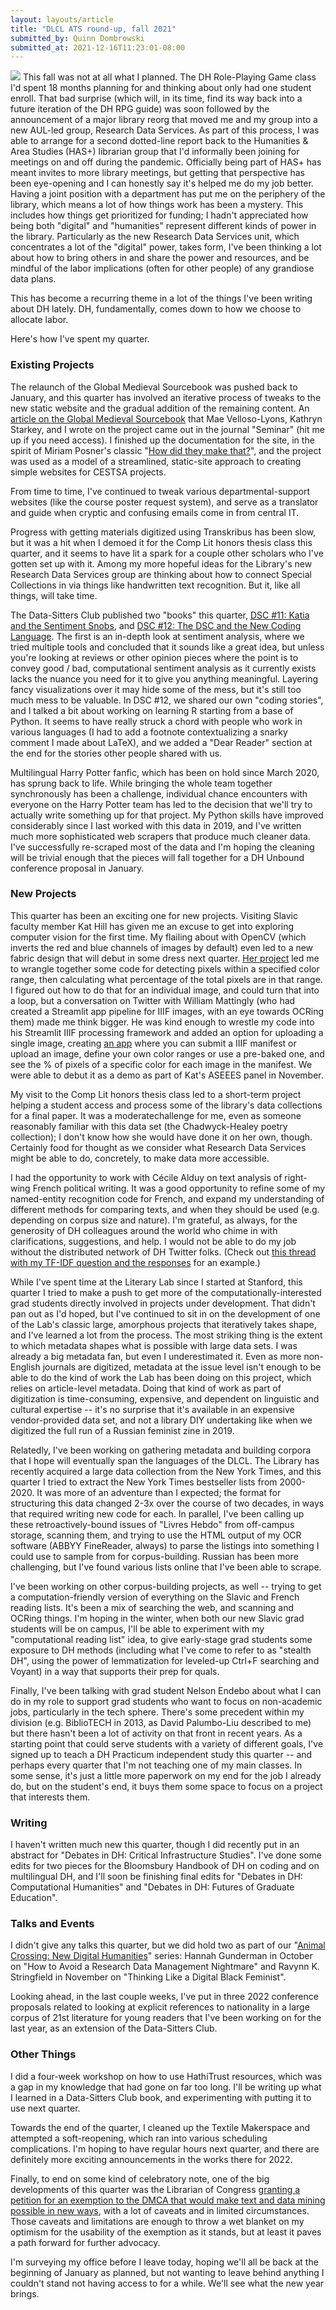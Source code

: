 ```yaml
---
layout: layouts/article
title: "DLCL ATS round-up, fall 2021"
submitted_by: Quinn Dombrowski
submitted_at: 2021-12-16T11:23:01-08:00
---
```


![](../post-images/51707706461_87e3368a6c_k.jpg)
This fall was not at all what I planned. The DH Role-Playing Game class I'd spent 18 months planning for and thinking about only had one student enroll. That bad surprise (which will, in its time, find its way back into a future iteration of the DH RPG guide) was soon followed by the announcement of a major library reorg that moved me and my group into a new AUL-led group, Research Data Services. As part of this process, I was able to arrange for a second dotted-line report back to the Humanities & Area Studies (HAS+) librarian group that I'd informally been joining for meetings on and off during the pandemic. Officially being part of HAS+ has meant invites to more library meetings, but getting that perspective has been eye-opening and I can honestly say it's helped me do my job better. Having a joint position with a department has put me on the periphery of the library, which means a lot of how things work has been a mystery. This includes how things get prioritized for funding; I hadn't appreciated how being both "digital" and "humanities" represent different kinds of power in the library. Particularly as the new Research Data Services unit, which concentrates a lot of the "digital" power, takes form, I've been thinking a lot about how to bring others in and share the power and resources, and be mindful of the labor implications (often for other people) of any grandiose data plans.


This has become a recurring theme in a lot of the things I've been writing about DH lately. DH, fundamentally, comes down to how we choose to allocate labor.


Here's how I've spent my quarter.


### Existing Projects


The relaunch of the Global Medieval Sourcebook was pushed back to January, and this quarter has involved an iterative process of tweaks to the new static website and the gradual addition of the remaining content. An [article on the Global Medieval Sourcebook](https://utpjournals.press/doi/full/10.3138/seminar.57.3.1) that Mae Velloso-Lyons, Kathryn Starkey, and I wrote on the project came out in the journal "Seminar" (hit me up if you need access). I finished up the documentation for the site, in the spirit of Miriam Posner's classic "[How did they make that?](https://miriamposner.com/blog/how-did-they-make-that/)", and the project was used as a model of a streamlined, static-site approach to creating simple websites for CESTSA projects.


From time to time, I've continued to tweak various departmental-support websites (like the course poster request system), and serve as a translator and guide when cryptic and confusing emails come in from central IT.


Progress with getting materials digitized using Transkribus has been slow, but it was a hit when I demoed it for the Comp Lit honors thesis class this quarter, and it seems to have lit a spark for a couple other scholars who I've gotten set up with it. Among my more hopeful ideas for the Library's new Research Data Services group are thinking about how to connect Special Collections in via things like handwritten text recognition. But it, like all things, will take time.


The Data-Sitters Club published two "books" this quarter, [DSC #11: Katia and the Sentiment Snobs](https://datasittersclub.github.io/site/dsc11.html), and [DSC #12: The DSC and the New Coding Language](https://datasittersclub.github.io/site/dsc12.html). The first is an in-depth look at sentiment analysis, where we tried multiple tools and concluded that it sounds like a great idea, but unless you're looking at reviews or other opinion pieces where the point is to convey good / bad, computational sentiment analysis as it currently exists lacks the nuance you need for it to give you anything meaningful. Layering fancy visualizations over it may hide some of the mess, but it's still too much mess to be valuable. In DSC #12, we shared our own "coding stories", and I talked a bit about working on learning R starting from a base of Python. It seems to have really struck a chord with people who work in various languages (I had to add a footnote contextualizing a snarky comment I made about LaTeX), and we added a "Dear Reader" section at the end for the stories other people shared with us.


Multilingual Harry Potter fanfic, which has been on hold since March 2020, has sprung back to life. While bringing the whole team together synchronously has been a challenge, individual chance encounters with everyone on the Harry Potter team has led to the decision that we'll try to actually write something up for that project. My Python skills have improved considerably since I last worked with this data in 2019, and I've written much more sophisticated web scrapers that produce much cleaner data. I've successfully re-scraped most of the data and I'm hoping the cleaning will be trivial enough that the pieces will fall together for a DH Unbound conference proposal in January.


### New Projects


This quarter has been an exciting one for new projects. Visiting Slavic faculty member Kat Hill has given me an excuse to get into exploring computer vision for the first time. My flailing about with OpenCV (which inverts the red and blue channels of images by default) even led to a new fabric design that will debut in some dress next quarter. [Her project](https://digitalhumanities.stanford.edu/soviet-periodicals) led me to wrangle together some code for detecting pixels within a specified color range, then calculating what percentage of the total pixels are in that range. I figured out how to do that for an individual image, and could turn that into a loop, but a conversation on Twitter with William Mattingly (who had created a Streamlit app pipeline for IIIF images, with an eye towards OCRing them) made me think bigger. He was kind enough to wrestle my code into his Streamlit IIIF processing framework and added an option for uploading a single image, creating [an app](https://share.streamlit.io/quinnanya/color-detection/main/measure_color.py) where you can submit a IIIF manifest or upload an image, define your own color ranges or use a pre-baked one, and see the % of pixels of a specific color for each image in the manifest. We were able to debut it as a demo as part of Kat's ASEEES panel in November.


My visit to the Comp Lit honors thesis class led to a short-term project helping a student access and process some of the library's data collections for a final paper. It was a moderatechallenge for me, even as someone reasonably familiar with this data set (the Chadwyck-Healey poetry collection); I don't know how she would have done it on her own, though. Certainly food for thought as we consider what Research Data Services might be able to do, concretely, to make data more accessible.


I had the opportunity to work with Cécile Alduy on text analysis of right-wing French political writing. It was a good opportunity to refine some of my named-entity recognition code for French, and expand my understanding of different methods for comparing texts, and when they should be used (e.g. depending on corpus size and nature). I'm grateful, as always, for the generosity of DH colleagues around the world who chime in with clarifications, suggestions, and help. I would not be able to do my job without the distributed network of DH Twitter folks. (Check out [this thread with my TF-IDF question and the responses](https://twitter.com/quinnanya/status/1450827419644936200) for an example.)


While I've spent time at the Literary Lab since I started at Stanford, this quarter I tried to make a push to get more of the computationally-interested grad students directly involved in projects under development. That didn't pan out as I'd hoped, but I've continued to sit in on the development of one of the Lab's classic large, amorphous projects that iteratively takes shape, and I've learned a lot from the process. The most striking thing is the extent to which metadata shapes what is possible with large data sets. I was already a big metadata fan, but even I underestimated it. Even as more non-English journals are digitized, metadata at the issue level isn't enough to be able to do the kind of work the Lab has been doing on this project, which relies on article-level metadata. Doing that kind of work as part of digitization is time-consuming, expensive, and dependent on linguistic and cultural expertise -- it's no surprise that it's available in an expensive vendor-provided data set, and not a library DIY undertaking like when we digitized the full run of a Russian feminist zine in 2019.


Relatedly, I've been working on gathering metadata and building corpora that I hope will eventually span the languages of the DLCL. The Library has recently acquired a large data collection from the New York Times, and this quarter I tried to extract the New York Times bestseller lists from 2000-2020. It was more of an adventure than I expected; the format for structuring this data changed 2-3x over the course of two decades, in ways that required writing new code for each. In parallel, I've been calling up these retroactively-bound issues of "Livres Hebdo" from off-campus storage, scanning them, and trying to use the HTML output of my OCR software (ABBYY FineReader, always) to parse the listings into something I could use to sample from for corpus-building. Russian has been more challenging, but I've found various lists online that I've been able to scrape.


I've been working on other corpus-building projects, as well -- trying to get a computation-friendly version of everything on the Slavic and French reading lists. It's been a mix of searching the web, and scanning and OCRing things. I'm hoping in the winter, when both our new Slavic grad students will be on campus, I'll be able to experiment with my "computational reading list" idea, to give early-stage grad students some exposure to DH methods (including what I've come to refer to as "stealth DH", using the power of lemmatization for leveled-up Ctrl+F searching and Voyant) in a way that supports their prep for quals.


Finally, I've been talking with grad student Nelson Endebo about what I can do in my role to support grad students who want to focus on non-academic jobs, particularly in the tech sphere. There's some precedent within my division (e.g. BiblioTECH in 2013, as David Palumbo-Liu described to me) but there hasn't been a lot of activity on that front in recent years. As a starting point that could serve students with a variety of different goals, I've signed up to teach a DH Practicum independent study this quarter -- and perhaps every quarter that I'm not teaching one of my main classes. In some sense, it's just a little more paperwork on my end for the job I already do, but on the student's end, it buys them some space to focus on a project that interests them.


### Writing


I haven't written much new this quarter, though I did recently put in an abstract for "Debates in DH: Critical Infrastructure Studies". I've done some edits for two pieces for the Bloomsbury Handbook of DH on coding and on multilingual DH, and I'll soon be finishing final edits for "Debates in DH: Computational Humanities" and "Debates in DH: Futures of Graduate Education".


### Talks and Events


I didn't give any talks this quarter, but we did hold two as part of our "[Animal Crossing: New Digital Humanities](https://digitalhumanities.stanford.edu/acndh)" series: Hannah Gunderman in October on "How to Avoid a Research Data Management Nightmare" and Ravynn K. Stringfield in November on "Thinking Like a Digital Black Feminist".


Looking ahead, in the last couple weeks, I've put in three 2022 conference proposals related to looking at explicit references to nationality in a large corpus of 21st literature for young readers that I've been working on for the last year, as an extension of the Data-Sitters Club.


### Other Things


I did a four-week workshop on how to use HathiTrust resources, which was a gap in my knowledge that had gone on far too long. I'll be writing up what I learned in a Data-Sitters Club book, and experimenting with putting it to use next quarter.


Towards the end of the quarter, I cleaned up the Textile Makerspace and attempted a soft-reopening, which ran into various scheduling complications. I'm hoping to have regular hours next quarter, and there are definitely more exciting announcements in the works there for 2022.


Finally, to end on some kind of celebratory note, one of the big developments of this quarter was the Librarian of Congress [granting a petition for an exemption to the DMCA that would make text and data mining possible in new ways](https://ach.org/blog/2021/12/08/ach-advocacy-leads-to-new-opportunities-for-text-and-video-analysis/), with a lot of caveats and in limited circumstances. Those caveats and limitations are enough to throw a wet blanket on my optimism for the usability of the exemption as it stands, but at least it paves a path forward for further advocacy.


I'm surveying my office before I leave today, hoping we'll all be back at the beginning of January as planned, but not wanting to leave behind anything I couldn't stand not having access to for a while. We'll see what the new year brings.


